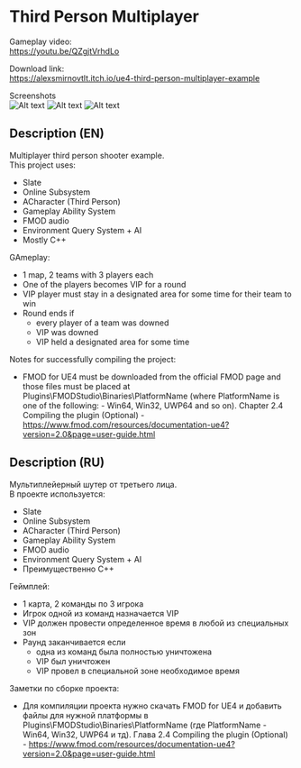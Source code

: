 # Third Person Multiplayer
    
Gameplay video:    
https://youtu.be/QZgjtVrhdLo      
    
Download link:    
https://alexsmirnovtlt.itch.io/ue4-third-person-multiplayer-example    
      
Screenshots    
![Alt text](/Screenshots/Screenshot_01.jpg?raw=true "Screenshot1")
![Alt text](/Screenshots/Screenshot_02.jpg?raw=true "Screenshot2")
![Alt text](/Screenshots/Screenshot_03.jpg?raw=true "Screenshot3")
     
## Description (EN)    
        
Multiplayer third person shooter example.   
This project uses:   
- Slate   
- Online Subsystem   
- ACharacter (Third Person)    
- Gameplay Ability System   
- FMOD audio   
- Environment Query System + AI   
- Mostly С++   
    
GAmeplay:   
- 1 map, 2 teams with 3 players each
- One of the players becomes VIP for a round
- VIP player must stay in a designated area for some time for their team to win
- Round ends if
	* every player of a team was downed
	* VIP was downed
	* VIP held a designated area for some time 
   
   
Notes for successfully compiling the project:    
- FMOD for UE4 must be downloaded from the official FMOD page and those files must be placed at Plugins\FMODStudio\Binaries\PlatformName (where PlatformName is one of the following: - Win64, Win32, UWP64 and so on). Chapter 2.4 Compiling the plugin (Optional) - https://www.fmod.com/resources/documentation-ue4?version=2.0&page=user-guide.html   

     
## Description (RU)   
    
Мультиплейерный шутер от третьего лица.   
В проекте используется:   
- Slate   
- Online Subsystem   
- ACharacter (Third Person)    
- Gameplay Ability System   
- FMOD audio   
- Environment Query System + AI   
- Преимущественно С++   
    
Геймплей:   
- 1 карта, 2 команды по 3 игрока
- Игрок одной из команд назначается VIP
- VIP должен провести определенное время в любой из специальных зон
- Раунд заканчивается если
	* одна из команд была полностью уничтожена
	* VIP был уничтожен
	* VIP провел в специальной зоне необходимое время 
   
   
Заметки по сборке проекта:    
- Для компиляции проекта нужно скачать FMOD for UE4 и добавить файлы для нужной платформы в Plugins\FMODStudio\Binaries\PlatformName (где PlatformName - Win64, Win32, UWP64 и тд). Глава 2.4 Compiling the plugin (Optional) - https://www.fmod.com/resources/documentation-ue4?version=2.0&page=user-guide.html   
